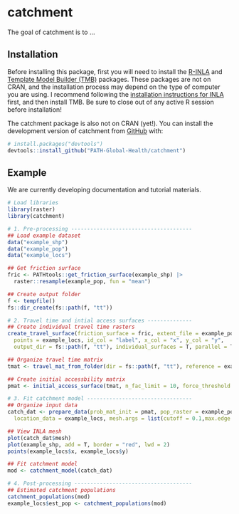 
<!-- README.md is generated from README.Rmd. Please edit that file -->

# catchment

<!-- badges: start -->
<!-- badges: end -->

The goal of catchment is to …

## Installation

Before installing this package, first you will need to install the
[R-INLA](https://www.r-inla.org/home) and [Template Model Builder
(TMB)](https://github.com/kaskr/adcomp) packages. These packages are not
on CRAN, and the installation process may depend on the type of computer
you are using. I recommend following the [installation instructions for
INLA](https://www.r-inla.org/download-install) first, and then install
TMB. Be sure to close out of any active R session before installation!

The catchment package is also not on CRAN (yet!). You can install the
development version of catchment from [GitHub](https://github.com/)
with:

``` r
# install.packages("devtools")
devtools::install_github("PATH-Global-Health/catchment")
```

## Example

We are currently developing documentation and tutorial materials.

``` r
# Load libraries
library(raster)
library(catchment)

# 1. Pre-processing --------------------------------------
## Load example dataset
data("example_shp")
data("example_pop")
data("example_locs")

## Get friction surface
fric <- PATHtools::get_friction_surface(example_shp) |> 
  raster::resample(example_pop, fun = "mean")

## Create output folder
f <- tempfile()
fs::dir_create(fs::path(f, "tt"))

# 2. Travel time and intial access surfaces --------------
## Create individual travel time rasters
create_travel_surface(friction_surface = fric, extent_file = example_pop,
  points = example_locs, id_col = "label", x_col = "x", y_col = "y",
  output_dir = fs::path(f, "tt"), individual_surfaces = T, parallel = T, cores = 5)

## Organize travel time matrix
tmat <- travel_mat_from_folder(dir = fs::path(f, "tt"), reference = example_pop)

## Create initial accessbility matrix
pmat <- initial_access_surface(tmat, n_fac_limit = 10, force_threshold = 300, sparse = F)

# 3. Fit catchment model ---------------------------------
## Organize input data
catch_dat <- prepare_data(prob_mat_init = pmat, pop_raster = example_pop,
  location_data = example_locs, mesh.args = list(cutoff = 0.1,max.edge = c(0.1, 4)))

## View INLA mesh
plot(catch_dat$mesh)
plot(example_shp, add = T, border = "red", lwd = 2)
points(example_locs$x, example_locs$y)

## Fit catchment model
mod <- catchment_model(catch_dat)

# 4. Post-processing -------------------------------------
## Estimated catchment populations
catchment_populations(mod)
example_locs$est_pop <- catchment_populations(mod)
```
